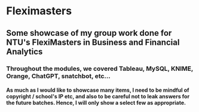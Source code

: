 # Fleximasters
## Some showcase of my group work done for NTU's FlexiMasters in Business and Financial Analytics
### Throughout the modules, we covered Tableau, MySQL, KNIME, Orange, ChatGPT, snatchbot, etc...
#### As much as I would like to showcase many items, I need to be mindful of copyright / school's IP etc, and also to be careful not to leak answers for the future batches. Hence, I will only show a select few as appropriate.
